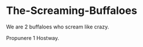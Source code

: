 The-Screaming-Buffaloes
=======================

We are 2 buffaloes who scream like crazy.

Propunere 1 Hostway.